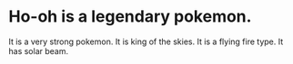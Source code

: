 # Ho-oh is a legendary pokemon. 
It is a very strong pokemon.
It is king of the skies. 
It is a flying fire type.
It has solar beam.
